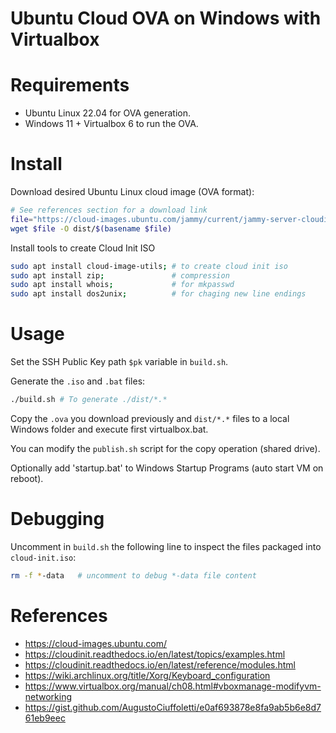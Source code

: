 # Ubuntu Cloud OVA on Windows with Virtualbox

# Requirements

* Ubuntu Linux 22.04 for OVA generation.
* Windows 11 + Virtualbox 6 to run the OVA.

# Install

Download desired Ubuntu Linux cloud image (OVA format):

```bash
# See references section for a download link
file="https://cloud-images.ubuntu.com/jammy/current/jammy-server-cloudimg-amd64.ova"
wget $file -O dist/$(basename $file)
```

Install tools to create Cloud Init ISO

```bash
sudo apt install cloud-image-utils; # to create cloud init iso
sudo apt install zip;               # compression
sudo apt install whois;             # for mkpasswd
sudo apt install dos2unix;          # for chaging new line endings
```

# Usage

Set the SSH Public Key path `$pk` variable in `build.sh`.

Generate the `.iso` and `.bat` files:

```bash
./build.sh # To generate ./dist/*.*
```

Copy the `.ova` you download previously and `dist/*.*` files to a local 
Windows folder and execute first virtualbox.bat.

You can modify the `publish.sh` script for the copy operation (shared drive).

Optionally add 'startup.bat' to Windows Startup Programs (auto start VM on reboot).

# Debugging

Uncomment in `build.sh` the following line to inspect the files packaged into `cloud-init.iso`:
```bash
rm -f *-data   # uncomment to debug *-data file content
```

# References

* https://cloud-images.ubuntu.com/
* https://cloudinit.readthedocs.io/en/latest/topics/examples.html
* https://cloudinit.readthedocs.io/en/latest/reference/modules.html
* https://wiki.archlinux.org/title/Xorg/Keyboard_configuration
* https://www.virtualbox.org/manual/ch08.html#vboxmanage-modifyvm-networking
* https://gist.github.com/AugustoCiuffoletti/e0af693878e8fa9ab5b6e8d761eb9eec
